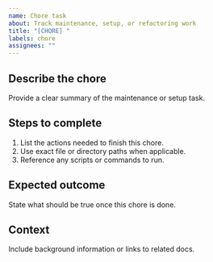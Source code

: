 ```yaml
---
name: Chore task
about: Track maintenance, setup, or refactoring work
title: "[CHORE] "
labels: chore
assignees: ""
---
```


## Describe the chore

Provide a clear summary of the maintenance or setup task.

## Steps to complete

1. List the actions needed to finish this chore.
2. Use exact file or directory paths when applicable.
3. Reference any scripts or commands to run.

## Expected outcome

State what should be true once this chore is done.

## Context

Include background information or links to related docs.
